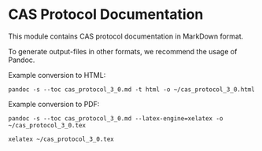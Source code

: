 CAS Protocol Documentation
==========================

This module contains CAS protocol documentation in MarkDown format.

To generate output-files in other formats, we recommend the usage of Pandoc.

Example conversion to HTML:

`pandoc -s --toc cas_protocol_3_0.md -t html -o ~/cas_protocol_3_0.html`


Example conversion to PDF:

`pandoc -s --toc cas_protocol_3_0.md --latex-engine=xelatex -o ~/cas_protocol_3_0.tex`

`xelatex ~/cas_protocol_3_0.tex`
